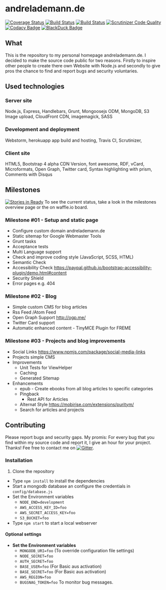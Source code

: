 # andrelademann.de

[![Coverage Status](https://coveralls.io/repos/github/vergissberlin/andrelademann-de/badge.svg?branch=master)](https://coveralls.io/github/vergissberlin/andrelademann-de?branch=master)
[![Build Status](https://travis-ci.org/vergissberlin/andrelademann-de.svg?branch=master)](https://travis-ci.org/vergissberlin/andrelademann-de)
[![Build Status](https://scrutinizer-ci.com/g/vergissberlin/andrelademann-de/badges/build.png?b=master)](https://scrutinizer-ci.com/g/vergissberlin/andrelademann-de/build-status/master)
[![Scrutinizer Code Quality](https://scrutinizer-ci.com/g/vergissberlin/andrelademann-de/badges/quality-score.png?b=master)](https://scrutinizer-ci.com/g/vergissberlin/andrelademann-de/?branch=master)
[![Codacy Badge](https://api.codacy.com/project/badge/Grade/d71d9adb1c8b4ba7a08ff58b86e5ff6d)](https://www.codacy.com/app/andre_1725/andrelademann-de?utm_source=github.com&amp;utm_medium=referral&amp;utm_content=vergissberlin/andrelademann-de&amp;utm_campaign=Badge_Grade)
[![BlackDuck Badge](https://www.openhub.net/p/andrelademann-de/widgets/project_thin_badge?format=gif&amp;ref=Thin+badge)](https://www.openhub.net/p/andrelademann-de?ref=Thin+badge)

## What
This is the repository to my personal homepage andrelademann.de. I decided to make the source code public for two reasons. Firstly to inspire other people to create there own Website with Node.js and secondly to give pros the chance to find and report bugs and security voluntaries.

## Used technologies
### Server site
Node.js, Express, Handlebars, Grunt, Mongoosejs ODM, MongoDB, S3 Image upload, CloudFront CDN, imagemagick, SASS

### Development and deployment
Webstorm, herokuapp app build and hosting, Travis CI, Scrutinizer,

### Client site
HTML5, Bootstrap 4 alpha CDN Version, font awesome, RDF, vCard, Microformats, Open Graph, Twitter card, Syntax highlighting with prism, Comments with Disqus

## Milestones
[![Stories in Ready](https://badge.waffle.io/vergissberlin/andrelademann-de.png?label=ready&title=Ready)](https://waffle.io/vergissberlin/andrelademann-de) To see the current status, take a look in the milestones overview page or the on waffle.io board.

### Milestone #01 - Setup and static page
- Configure custom domain andrelademann.de
- Static sitemap for Google Webmaster Tools
- Grunt tasks
- Acceptance tests
- Multi Language support
- Check and improve coding style (JavaScript, SCSS, HTML)
- Semantic Check
- Accessibility Check https://paypal.github.io/bootstrap-accessibility-plugin/demo.html#content
- Security Shield
- Error pages e.g. 404

### Milestone #02 - Blog
- Simple custom CMS for blog articles
- Rss Feed /Atom Feed
- Open Graph Support http://ogp.me/
- Twitter Card support
- Automatic enhanced content - TinyMCE Plugin for FREME

### Milestone #03 - Projects and blog improvements
- Social Links https://www.npmjs.com/package/social-media-links
- Projects simple CMS
- Improvements
  - Unit Tests for ViewHelper
  - Caching
  - Generated Sitemap
- Enhancements
  - epub - Create ebooks from all blog articles to specific categories
  - Pingback  
	- Rest API for Articles
  - Alternat Style https://mobirise.com/extensions/puritym/
  - Search for articles and projects

## Contributing
Please report bugs and security gaps. My promis: For every bug that you find within my source code and report it, I give an hour for your project. Thanks! Fee free to contact me on [![Gitter](https://badges.gitter.im/vergissberlin/andrelademann-de.svg)](https://gitter.im/vergissberlin/andrelademann-de?utm_source=badge&utm_medium=badge&utm_campaign=pr-badge).

### Installation

1. Clone the repository
- Type ``npm install`` to install the dependencies
- Start a mongodb database an configure the credentials in ``config/database.js``
- Set the Environment variables
  - ``NODE_END=development``
  - ``AWS_ACCESS_KEY_ID=foo``
  - ``AWS_SECRET_ACCESS_KEY=foo``
  - ``S3_BUCKET=foo``
- Type ``npm start`` to start a local webserver

#### Optional settings

- **Set the Environment variables**
  - ``MONGODB_URI=foo`` (To override configuration file settings)
  - ``NODE_SECRET=foo``
  - ``AUTH_SECRET=foo``
  - ``BASE_USER=foo`` (For Basic aus activation)
  - ``BASE_SECRET=foo`` (For Basic aus activation)
  - ``AWS_REGION=foo``
  - ``BUGSNAG_TOKEN=foo`` To monitor bug messages.
